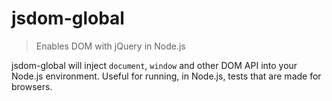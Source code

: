 # jsdom-global

> Enables DOM with jQuery in Node.js

jsdom-global will inject `document`, `window` and other DOM API into your Node.js environment. Useful for running, in Node.js, tests that are made for browsers.